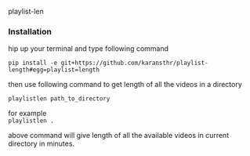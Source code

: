 playlist-len

### Installation

hip up your terminal and type following command

```pip install -e git+https://github.com/karansthr/playlist-length#egg=playlist=length```

then use following command to get length of all the videos in a directory 

```playlistlen path_to_directory```

for example <br>
```playlistlen .```

above command will give length of all the available videos in current directory in minutes. 
